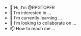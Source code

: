 - 👋 Hi, I’m @RPGTOPER
- 👀 I’m interested in ...
- 🌱 I’m currently learning ...
- 💞️ I’m looking to collaborate on ...
- 📫 How to reach me ...

<!---
RPGTOPER/RPGTOPER is a ✨ special ✨ repository because its `README.md` (this file) appears on your GitHub profile.
You can click the Preview link to take a look at your changes.
--->

